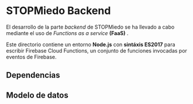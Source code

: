 # STOPMiedo Backend

El desarrollo de la parte _backend_ de STOPMiedo se ha llevado a cabo mediante el uso de _Functions as a service_ __(FaaS)__ .

Este directorio contiene un entorno __Node.js__ con __sintáxis ES2017__ para escribir Firebase Cloud Functions, un conjunto de funciones invocadas por eventos de Firebase.


## Dependencias

## Modelo de datos